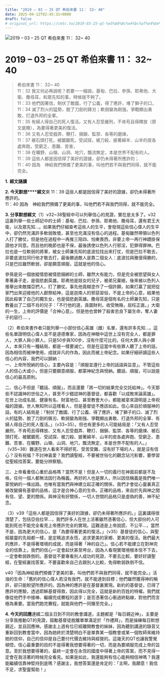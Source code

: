 ```yaml
---
title: "2019 – 03 – 25 QT 希伯來書 11： 32~ 40"
date: 2025-04-12T02:45:31+0800
draft: false
# original_url: https://cmtc.tw/2019-03-25-qt-%e5%b8%8c%e4%bc%af%e4%be%86%e6%9b%b8-11%ef%bc%9a-32-40
---
```


![2019 – 03 – 25 QT 希伯來書 11： 32~ 40](/images/qt.jpg   "2019 – 03 – 25 QT 希伯來書 11： 32~ 40")

# 2019 – 03 – 25 QT 希伯來書 11： 32~ 40

> 希伯來書 11： 32~ 40  
> 11：32 我又何必再說呢？若要一一細說，基甸、巴拉、參孫、耶弗他、大衛、撒母耳，和眾先知的事，時候就不夠了。  
> 11：33 他們因著信，制伏了敵國，行了公義，得了應許，堵了獅子的口，  
> 11：34 滅了烈火的猛勢，脫了刀劍的鋒刃；軟弱變為剛強，爭戰顯出勇敢，打退外邦的全軍。  
> 11：35 有婦人得自己的死人復活。又有人忍受嚴刑，不肯苟且得釋放（原文是贖），為要得著更美的復活。  
> 11：36 又有人忍受戲弄、鞭打、捆鎖、監禁、各等的磨煉，  
> 11：37 被石頭打死，被鋸鋸死，受試探，被刀殺，披著綿羊、山羊的皮各處奔跑，受窮乏、患難、苦害，  
> 11：38 在曠野、山嶺、山洞、地穴，飄流無定，本是世界不配有的人。  
> 11：39 這些人都是因信得了美好的證據，卻仍未得著所應許的；  
> 11：40 因為　神給我們預備了更美的事，叫他們若不與我們同得，就不能完全。

**1.** **經文誦讀**

**2. 今天默想****經文**來 11：39 這些人都是因信得了美好的證據，卻仍未得著所應許的。  
11：40 因為　神給我們預備了更美的事，叫他們若不與我們同得，就不能完全。

**3. 分享默想經文**（1）v32\~38聖經中可以列舉信心的見證，實在是太多了。v32這裏列舉一些士師記中的士師：基甸、巴拉、參孫、耶弗他、撒母耳，還有君王大衛，以及眾先知…。如果我們仔細查考這些人的生平，會發現這些信心偉人的生平中，卻仍然充滿許多軟弱敗壞，甚至也充滿沒有信心的過程。基甸雖然帶領以色列人打了勝仗，但是他在過程中一再推三阻四、怕東畏西，非要上帝一再行神蹟掛保證他才同意。而且他的晚節也是不保，最後誘使以色列人行邪淫，犯罪得罪神。巴拉也是一位軟弱的將軍，被女士師兼先知的底波拉找出來打仗，但是巴拉不敢去，非要底波拉同行他才敢去打，最後勝過敵人是靠二個女人：底波拉與雅億得勝的，只是巴拉雖然軟弱，卻是願意順服，這就是他的信心。

參孫是另一個放縱情慾被情慾捆綁的士師，雖然大有能力，但是完全被慾望與女人牽著鼻子走，是個悲劇英雄。耶弗他是妓女的兒子，被弟兄棄絕，後來被以色列人推舉出來敵擋亞捫人，打了勝仗。事先他竟糊塗作了一個許願，如果打贏了就把從家門出來迎接他的人獻祭給神，這是迦南人的邪惡習俗，不是上帝的心意，結果他因此殺害了自己的獨生女，也是個悲劇英雄。撒母耳是個有名的士師兼先知，只是教養出了二個不肖的兒子：「不行他的道，貪圖財利，收受賄賂，屈枉正直。」大衛的一生，上帝的評價是「合神心意」，但是他也曾幹了殺害忠良下屬生命，奪人妻子的惡行…. 。

（2）希伯來書作者只能列舉一小部份信心英雄（雌）名單，還有許多先知…。這些名單證明信心偉人並不是道德專家，因為在神眼中這世上沒有完全人，都是罪人，大罪人與小罪人，只是50步與100步，沒有什麼可比的。任何大罪人與小罪人，本來只有一種結局，都是一樣要滅亡。但是在這當中有些罪人聽了上帝的話，因為相信而被神使用，成就非凡的作為，因此而被上帝紀念。如果仔細研讀這些人信心的內容，我們可以歸納：  
一、上帝所悅納的信心，主要內容是：「順服並遵行上帝的話語與旨意」。不管這些人的信心大或小，但是只要願意順服，都蒙神紀念與悅納。聽話、順服，可以說是信心的最高原則。

二、信心不但是「聽話、順服」，而且還要「將一切的結果完全交託給神」。今天那些不認識神的世俗之人，甚至不少錯認神的基督徒，都喜歡「以成敗來論英雄」。在世上功成名就、健康有名、財富地位、甚至教會大小，都能被拿來證明是上帝祝福的證據。世人無知所以這樣看人，但是基督徒不應該如此。信心來自於順服神的話，有的人結局是：「制伏了敵國、行了公義、得了應許，堵了獅子的口、滅了烈火的猛勢、脫了刀劍的鋒刃、軟弱變為剛強、爭戰顯出勇敢、打退外邦的全軍、有婦人得自己的死人復活。」（v33\~35）。但也有更多的人可能結局是：「又有人忍受嚴刑，不肯苟且得釋放、又有人忍受戲弄、鞭打、捆鎖、監禁、各等的磨煉、被石頭打死、被鋸鋸死、受試探、被刀殺、披著綿羊、山羊的皮各處奔跑、受窮乏、患難、苦害、在曠野、山嶺、山洞、地穴，飄流無定，本是世界不配有的人。」（v35\~38）難道在世人看來不得好死、受苦受難、沒有好下場的人，就是沒有信心？沒有祝福？不討神喜愛？我們讀聖經，不要被世俗化的觀念玷污影響，要學習從聖經找答案，要能分辨察驗。

三、上帝看重信心重於品格嗎？當然不是！但是人一切的義行在神面前都是不及格，任何一個人都無法因行為稱義。再好的人也是罪人，所以因信稱義是我們唯一蒙悅納的一條出路。也唯有當我們與神建立起正確的關係，我們才會從心靈裏真正被改變擁有基督的品格，這才是合神心意的生命。正確的品格，來自於先與神之間有信、望、愛的關係。與神沒有好關係，一切人世間的品格只是虛偽的善，神不紀念。

（3）v39「這些人都是因信得了美好的證據，卻仍未得著所應許的。」這裏講得很清楚了，包括亞伯拉罕…，我們許多人在世上活著雖然憑著信心，但大部份的人可能到死也不能完全看見上帝應許完全的實現。這難道是上帝說謊、不公平…，當然不是，因為更大的信心，是「為要得著更美的復活。」（v35）基督徒的信心，與聖經屬靈的先祖都一樣，是定睛追求永恆，追求更美的家鄉、更美的復活。我們最大的應許，不是得著環境的成就，而是得著「神的自己」。信心若不能建立在對神完全的信靠上，我們的信心一定會起伏甚至垮台，因為人看現實環境根本信不下去，一定會軟弱跌倒的。基督徒不要專看別人成功的見證，不要去比較，要好好讀聖經，在聖經裏找答案，不要喜歡來自己去跟別人比較，免得軟弱跌倒不信。

v40「因為神給我們預備了更美的事，叫他們若不與我們同得，就不能完全。」活潑的生命：「舊約的信心偉人若沒有我們，就不能達到目標；他們雖然獲得神的稱許，卻只能盼望所應許的。因為神的應許是在基督裏實現。新約的基督徒，已得了應許的應驗，透過耶穌基督得救，因此得以完全，這就是新約百姓的特權。我們就像從他們手中接棒、繼續完成賽程的選手；是否憑著信心衝過終點線，對他們而言極為重要。當我們跑完賽程，就能與他們一同臻至完全。」

**4. 今天的回應**連續二個主日到不同的教會講道，主題都是「每日親近神」，主要是分享我推動QT的見證，鼓勵基督徒脫離單單滿足於「作禮拜」，而是操練每日默想親近，並且回應神。感謝主上週有位已經離開教會的姊妹，因為聽到講道的錄音又重新回到教會當中，因為她終於清楚明白不是單靠某一個教會或某一個牧師來維持她的信仰，自己的信仰是自己要付代價去維持與經營的。這幾天的QT也讓我警覺頓悟，信心最重要的目的不是得著我想要得著的一切，而是為要順服完成上帝的旨意。至於我想要得著的，最終一定會在永恆的國度中得著上帝的答案，而不見得一定會在我活著的時候完全看見。如果是如此，我還能夠有信心能夠相信神嗎？我還能繼續信靠神堅持到底嗎？感謝主，我想答案還是肯定的：「主啊，我願意！我信不足，求聖靈幫助！」